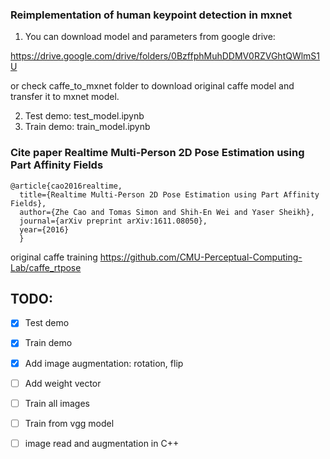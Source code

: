 ### Reimplementation of human keypoint detection in mxnet

1. You can download model and parameters from google drive:

https://drive.google.com/drive/folders/0BzffphMuhDDMV0RZVGhtQWlmS1U

or check caffe_to_mxnet folder to download original caffe model and transfer it to mxnet model.

2. Test demo: test_model.ipynb
3. Train demo: train_model.ipynb


### Cite paper Realtime Multi-Person 2D Pose Estimation using Part Affinity Fields

```
@article{cao2016realtime,
  title={Realtime Multi-Person 2D Pose Estimation using Part Affinity Fields},
  author={Zhe Cao and Tomas Simon and Shih-En Wei and Yaser Sheikh},
  journal={arXiv preprint arXiv:1611.08050},
  year={2016}
  }
```

original caffe training https://github.com/CMU-Perceptual-Computing-Lab/caffe_rtpose



## TODO:
- [x] Test demo
- [x] Train demo
- [x] Add image augmentation: rotation, flip
- [ ] Add weight vector
- [ ] Train all images
- [ ] Train from vgg model
- [ ] image read and augmentation in C++

